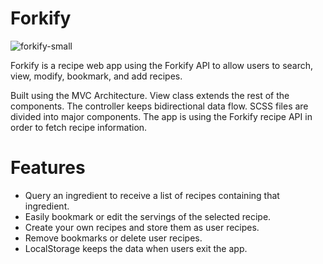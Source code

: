 # Forkify
![forkify-small](https://user-images.githubusercontent.com/91598576/148014754-3d92c86e-3169-4bf7-8507-66d30a825229.jpg)


Forkify is a recipe web app using the Forkify API to allow users to search, view, modify, bookmark, and add recipes.

Built using the MVC Architecture. View class extends the rest of the components. The controller keeps bidirectional data flow. SCSS files are divided into major components.
The app is using the Forkify recipe API in order to fetch recipe information.

# Features

- Query an ingredient to receive a list of recipes containing that ingredient.
- Easily bookmark or edit the servings of the selected recipe.
- Create your own recipes and store them as user recipes.
- Remove bookmarks or delete user recipes.
- LocalStorage keeps the data when users exit the app.
